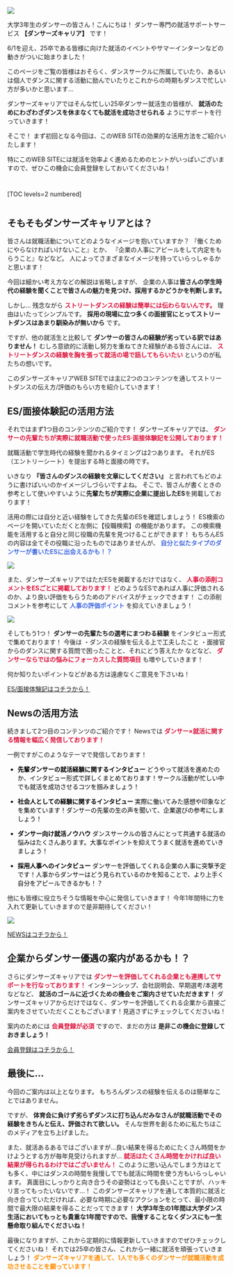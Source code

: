 ![](/img/news/321/1.jpg)

大学3年生のダンサーの皆さん！こんにちは！
ダンサー専門の就活サポートサービス **【ダンサーズキャリア】** です！

6/1を迎え、25卒である皆様に向けた就活のイベントやサマーインターンなどの動きがついに始まりました！

このページをご覧の皆様はおそらく、ダンスサークルに所属していたり、あるいは個人でダンスに関する活動に励んでいたりとこれからの時期もダンスで忙しい方が多いかと思います...

ダンサーズキャリアではそんな忙しい25卒ダンサー就活生の皆様が、 **就活のためにわざわざダンスを休まなくても就活を成功させられる** ようにサポートを行っていきます！

そこで！
まず初回となる今回は、このWEB SITEの効果的な活用方法をご紹介いたします！

特にこのWEB SITEには就活を効率よく進めるためのヒントがいっぱいございますので、ぜひこの機会に会員登録をしておいてくださいね！


<div style="margin: 3em 0;">

[TOC levels=2 numbered]

</div>


## そもそもダンサーズキャリアとは？

皆さんは就職活動についてどのようなイメージを抱いていますか？
『働くためにやらなければいけないこと』とか、
『企業の人事にアピールをして内定をもらうこと』などなど。
人によってさまざまなイメージを持っていらっしゃるかと思います！

今回は細かい考え方などの解説は省略しますが、
企業の人事は**皆さんの学生時代の経験を聞くことで皆さんの魅力を見つけ、採用するかどうかを判断します。**


しかし...
残念ながら **<span style="color: Crimson; ">ストリートダンスの経験は簡単には伝わらないんです。</span>**
理由はいたってシンプルです。 **採用の現場に立つ多くの面接官にとってストリートダンスはあまり馴染みが無いから** です。

ですが、他の就活生と比較して **ダンサーの皆さんの経験が劣っている訳ではありません！**
むしろ意欲的に活動し努力を重ねてきた経験がある皆さんには、 **<span style="color: Crimson; ">ストリートダンスの経験を胸を張って就活の場で話してもらいたい</span>** というのが私たちの想いです。


このダンサーズキャリアWEB SITEでは主に2つのコンテンツを通してストリートダンスの伝え方/評価のもらい方を紹介していきます！


## ES/面接体験記の活用方法

それではまず1つ目のコンテンツのご紹介です！
ダンサーズキャリアでは、 **<span style="color: Crimson; ">ダンサーの先輩たちが実際に就職活動で使ったES·面接体験記を公開しております！</span>**

就職活動で学生時代の経験を聞かれるタイミングは2つあります。
それがES（エントリーシート）を提出する時と面接の時です。

いきなり **『皆さんのダンスの経験を文章にしてください』** と言われてもどのように書けばいいのかイメージしづらいですよね。
そこで、皆さんが書くときの参考として使いやすいように**先輩たちが実際に企業に提出したES**を掲載しております！

活用の際には自分と近い経験をしてきた先輩のESを確認しましょう！
ES検索のページを開いていただくと左側に【役職検索】の機能があります。
この検索機能を活用すると自分と同じ役職の先輩を見つけることができます！
もちろんESの内容は全てその役職に沿ったものではありませんが、 **<span style="color: Royalblue; ">自分と似たタイプのダンサーが書いたESに出会えるかも！？</span>**

![](/img/news/321/2.jpeg)


また、ダンサーズキャリアではただESを掲載するだけではなく、 **<span style="color: Crimson; ">人事の添削コメントをESごとに掲載しております！</span>**
どのようなESであれば人事に評価されるのか、より良い評価をもらうためのアドバイスがチェックできます！
この添削コメントを参考にして **<span style="color: Royalblue; ">人事の評価ポイント</span>** を抑えていきましょう！

![](/img/news/321/3.jpeg)


そしてもう1つ！
**ダンサーの先輩たちの選考にまつわる経験** をインタビュー形式で集めております！
今後は
・ダンスの経験を伝える上で工夫したこと
・面接官からのダンスに関する質問で困ったことと、それにどう答えたか
などなど、 **<span style="color: Crimson; ">ダンサーならではの悩みにフォーカスした質問項目</span>** も増やしていきます！

何か知りたいポイントなどがある方は遠慮なくご意見を下さいね！

<a href="/experiences?all&sort=0" target="_blank" class="button button--accent">
<span class="button__text">ES/面接体験記はコチラから！</span><i class="button__icon fas fa-arrow-right"></i>
</a>



## Newsの活用方法

続きまして2つ目のコンテンツのご紹介です！
Newsでは **<span style="color: Crimson; ">ダンサー×就活に関する情報を幅広く発信しております！</span>**

一例ですがこのようなテーマで発信しております！

<div style="color: Black; ">

- **先輩ダンサーの就活経験に関するインタビュー**
どうやって就活を進めたのか、インタビュー形式で詳しくまとめております！サークル活動が忙しい中でも就活を成功させるコツを掴みましょう！

- **社会人としての経験に関するインタビュー**
実際に働いてみた感想や印象などを集めています！ダンサーの先輩の生の声を聞いて、企業選びの参考にしましょう！

- **ダンサー向け就活ノウハウ**
ダンスサークルの皆さんにとって共通する就活の悩みはたくさんあります。大事なポイントを抑えてうまく就活を進めていきましょう！

- **採用人事へのインタビュー**
ダンサーを評価してくれる企業の人事に突撃予定です！人事からダンサーはどう見られているのかを知ることで、より上手く自分をアピールできるかも！？

</div>

他にも皆様に役立ちそうな情報を中心に発信していきます！
今年1年間特に力を入れて更新していきますので是非期待してください！


![](/img/news/321/4.jpeg)

<a href="/news" target="_blank" class="button button--accent">
<span class="button__text">NEWSはコチラから！</span><i class="button__icon fas fa-arrow-right"></i>
</a>



## 企業からダンサー優遇の案内があるかも！？

さらにダンサーズキャリアでは **<span style="color: Crimson; ">ダンサーを評価してくれる企業とも連携してサポートを行なっております！</span>**
インターンシップ、会社説明会、早期選考/本選考などなど、 **就活のゴールに近づくための機会をご案内させていただきます！**
ダンサーズキャリアからだけではなく、ダンサーを評価してくれる企業から直接ご案内をさせていただくこともございます！見逃さずにチェックしてくださいね！

案内のためには **<span style="color: Crimson; ">会員登録が必須</span>** ですので、まだの方は **是非この機会に登録しておきましょう！**

<a href="/signup" target="_blank" class="button button--accent">
<span class="button__text">会員登録はコチラから！</span><i class="button__icon fas fa-arrow-right"></i>
</a>



## 最後に...

今回のご案内は以上となります。
もちろんダンスの経験を伝えるのは簡単なことではありません。

ですが、 **体育会に負けず劣らずダンスに打ち込んだみなさんが就職活動でその経験をきちんと伝え、評価されて欲しい。**
そんな世界を創るために私たちはこのメディアを立ち上げました。

また、就活あるあるではございますが...良い結果を得るためにたくさん時間をかけようとする方が毎年見受けられますが...
**<span style="color: Crimson; ">就活はたくさん時間をかければ良い結果が得られるわけではございません！</span>**
このように思い込んでしまう方はとても多く、中にはダンスの時間を我慢してでも就活に時間を使う方もいらっしゃいます。
真面目にしっかりと向き合うその姿勢はとっても良いことですが、ハッキリ言ってもったいないです...！
このダンサーズキャリアを通して本質的に就活と向き合っていただければ、必要な時期に必要なアクションをとって、最小限の時間で最大限の結果を得ることだってできます！
**大学3年生の1年間は大学ダンス生活においてもっとも貴重な1年間ですので、我慢することなくダンスにも一生懸命取り組んでくださいね！**


最後になりますが、これから定期的に情報更新していきますのでぜひチェックしてくださいね！
それでは25卒の皆さん、これから一緒に就活を頑張っていきましょう！
**<span style="color: Darkorange; ">ダンサーズキャリアを通して、1人でも多くのダンサーが就職活動を成功させることを願っています！</span>**
